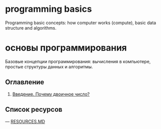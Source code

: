 # programming basics
Programming basic concepts: how computer works (compute), basic data structure and algorithms.

# основы программирования
Базовые концепции программирования: вычисления в компьютере, простые структуры данных и алгоритмы.

## Оглавление
1. [Введение. Почему двоичное число?](http://easy-deep-learning.github.io/programming-basics/book/ru/0_chapter/intro.html)


## Список ресурсов
— [RESOURCES.MD](./book/ru/RESOURCES.MD)
